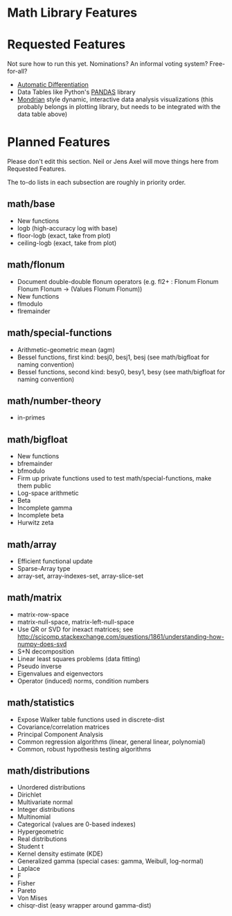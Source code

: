 # Math Library Features

# Requested Features

Not sure how to run this yet. Nominations? An informal voting system? Free-for-all?

* [Automatic Differentiation](http://en.wikipedia.org/wiki/Automatic_differentiation)
* Data Tables like Python's [PANDAS](http://pandas.pydata.org/) library
* [Mondrian](http://stats.math.uni-augsburg.de/mondrian/) style dynamic, interactive data analysis visualizations (this probably belongs in plotting library, but needs to be integrated with the data table above)

# Planned Features

Please don't edit this section. Neil or Jens Axel will move things here from Requested Features.

The to-do lists in each subsection are roughly in priority order.

## math/base

* New functions
 * logb (high-accuracy log with base)
 * floor-logb (exact, take from plot)
 * ceiling-logb (exact, take from plot)

## math/flonum

* Document double-double flonum operators (e.g. fl2+ : Flonum Flonum Flonum Flonum -> (Values Flonum Flonum))
* New functions
 * flmodulo
 * flremainder

## math/special-functions

 * Arithmetic-geometric mean (agm)
 * Bessel functions, first kind: besj0, besj1, besj (see math/bigfloat for naming convention)
 * Bessel functions, second kind: besy0, besy1, besy (see math/bigfloat for naming convention)

## math/number-theory

 * in-primes

## math/bigfloat

* New functions
 * bfremainder
 * bfmodulo
* Firm up private functions used to test math/special-functions, make them public
 * Log-space arithmetic
 * Beta
 * Incomplete gamma
 * Incomplete beta
 * Hurwitz zeta

## math/array

* Efficient functional update
 * Sparse-Array type
 * array-set, array-indexes-set, array-slice-set

## math/matrix

* matrix-row-space
* matrix-null-space, matrix-left-null-space
 * Use QR or SVD for inexact matrices; see http://scicomp.stackexchange.com/questions/1861/understanding-how-numpy-does-svd
* S+N decomposition
* Linear least squares problems (data fitting)
* Pseudo inverse
* Eigenvalues and eigenvectors
* Operator (induced) norms, condition numbers

## math/statistics

* Expose Walker table functions used in discrete-dist
* Covariance/correlation matrices
* Principal Component Analysis
* Common regression algorithms (linear, general linear, polynomial)
* Common, robust hypothesis testing algorithms

## math/distributions

* Unordered distributions
 * Dirichlet
 * Multivariate normal
* Integer distributions
 * Multinomial
 * Categorical (values are 0-based indexes)
 * Hypergeometric
* Real distributions
 * Student t
 * Kernel density estimate (KDE)
 * Generalized gamma (special cases: gamma, Weibull, log-normal)
 * Laplace
 * F
 * Fisher
 * Pareto
 * Von Mises
 * chisqr-dist (easy wrapper around gamma-dist)
